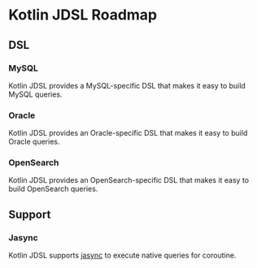 # Kotlin JDSL Roadmap

## DSL

### MySQL

Kotlin JDSL provides a MySQL-specific DSL that makes it easy to build MySQL queries.

### Oracle

Kotlin JDSL provides an Oracle-specific DSL that makes it easy to build Oracle queries.

### OpenSearch

Kotlin JDSL provides an OpenSearch-specific DSL that makes it easy to build OpenSearch queries.

## Support

### Jasync

Kotlin JDSL supports [jasync](https://github.com/jasync-sql/jasync-sql) to execute native queries for coroutine.

